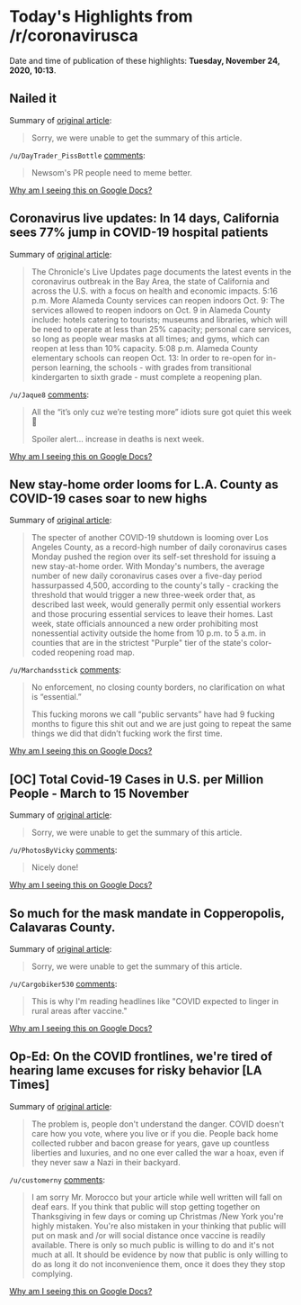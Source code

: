 # Today's Highlights from /r/coronavirusca

Date and time of publication of these highlights: **Tuesday, November 24, 2020, 10:13**.

## Nailed it

Summary of [original article](https://i.redd.it/xw9it7g6i4161.jpg):

> Sorry, we were unable to get the summary of this article.

`/u/DayTrader_PissBottle` [comments](https://www.reddit.com/r/CoronavirusCA/comments/jzz4l2/nailed_it/):

> Newsom's PR people need to meme better.

[Why am I seeing this on Google Docs?](https://docs.google.com/document/d/1Dc6We63vOXIZsc0op-Bt4abqkYjXzOigalQqFxmvvbM/edit?usp=sharing)

## Coronavirus live updates: In 14 days, California sees 77% jump in COVID-19 hospital patients

Summary of [original article](https://www.sfchronicle.com/coronavirus/article/Coronavirus-live-updates-news-bay-area-15237940.php):

> The Chronicle's Live Updates page documents the latest events in the coronavirus outbreak in the Bay Area, the state of California and across the U.S. with a focus on health and economic impacts. 5:16 p.m. More Alameda County services can reopen indoors Oct. 9: The services allowed to reopen indoors on Oct. 9 in Alameda County include: hotels catering to tourists; museums and libraries, which will be need to operate at less than 25% capacity; personal care services, so long as people wear masks at all times; and gyms, which can reopen at less than 10% capacity. 5:08 p.m. Alameda County elementary schools can reopen Oct. 13: In order to re-open for in-person learning, the schools - with grades from transitional kindergarten to sixth grade - must complete a reopening plan.

`/u/Jaque8` [comments](https://www.reddit.com/r/CoronavirusCA/comments/jzshou/coronavirus_live_updates_in_14_days_california/):

> All the “it’s only cuz we’re testing more” idiots sure got quiet this week 🤔
> 
> Spoiler alert... increase in deaths is next week.

[Why am I seeing this on Google Docs?](https://docs.google.com/document/d/1Dc6We63vOXIZsc0op-Bt4abqkYjXzOigalQqFxmvvbM/edit?usp=sharing)

## New stay-home order looms for L.A. County as COVID-19 cases soar to new highs

Summary of [original article](https://www.latimes.com/california/story/2020-11-23/coronavirus-surge-pushes-l-a-county-to-the-brink-of-new-stay-at-home-order):

> The specter of another COVID-19 shutdown is looming over Los Angeles County, as a record-high number of daily coronavirus cases Monday pushed the region over its self-set threshold for issuing a new stay-at-home order. With Monday's numbers, the average number of new daily coronavirus cases over a five-day period hassurpassed 4,500, according to the county's tally - cracking the threshold that would trigger a new three-week order that, as described last week, would generally permit only essential workers and those procuring essential services to leave their homes. Last week, state officials announced a new order prohibiting most nonessential activity outside the home from 10 p.m. to 5 a.m. in counties that are in the strictest "Purple" tier of the state's color-coded reopening road map.

`/u/Marchandsstick` [comments](https://www.reddit.com/r/CoronavirusCA/comments/k09xb2/new_stayhome_order_looms_for_la_county_as_covid19/):

> No enforcement, no closing county borders, no clarification on what is “essential.”
> 
> This fucking morons we call “public servants” have had 9 fucking months to figure this shit out and we are just going to repeat the same things we did that didn’t fucking work the first time.

[Why am I seeing this on Google Docs?](https://docs.google.com/document/d/1Dc6We63vOXIZsc0op-Bt4abqkYjXzOigalQqFxmvvbM/edit?usp=sharing)

## [OC] Total Covid-19 Cases in U.S. per Million People - March to 15 November

Summary of [original article](https://youtu.be/02Z3NZY1WkQ):

> Sorry, we were unable to get the summary of this article.

`/u/PhotosByVicky` [comments](https://www.reddit.com/r/CoronavirusCA/comments/k07df0/oc_total_covid19_cases_in_us_per_million_people/):

> Nicely done!

[Why am I seeing this on Google Docs?](https://docs.google.com/document/d/1Dc6We63vOXIZsc0op-Bt4abqkYjXzOigalQqFxmvvbM/edit?usp=sharing)

## So much for the mask mandate in Copperopolis, Calavaras County.

Summary of [original article](https://i.redd.it/zmnfseiv22161.jpg):

> Sorry, we were unable to get the summary of this article.

`/u/Cargobiker530` [comments](https://www.reddit.com/r/CoronavirusCA/comments/jzwk4v/so_much_for_the_mask_mandate_in_copperopolis/):

> This is why I'm reading headlines like "COVID expected to linger in rural areas after vaccine."

[Why am I seeing this on Google Docs?](https://docs.google.com/document/d/1Dc6We63vOXIZsc0op-Bt4abqkYjXzOigalQqFxmvvbM/edit?usp=sharing)

## Op-Ed: On the COVID frontlines, we're tired of hearing lame excuses for risky behavior [LA Times]

Summary of [original article](https://www.latimes.com/opinion/story/2020-11-23/medical-workers-angry-lame-coronavirus-excuses):

> The problem is, people don't understand the danger. COVID doesn't care how you vote, where you live or if you die. People back home collected rubber and bacon grease for years, gave up countless liberties and luxuries, and no one ever called the war a hoax, even if they never saw a Nazi in their backyard.

`/u/customerny` [comments](https://www.reddit.com/r/CoronavirusCA/comments/jztn6f/oped_on_the_covid_frontlines_were_tired_of/):

> I am sorry Mr. Morocco but your article while well written will fall on deaf ears. If you think that public will stop getting together on Thanksgiving in few days or coming up Christmas /New York you're highly mistaken. You're also mistaken in your thinking that public will put on mask and /or will social distance once vaccine is readily available. There is only so much public is willing to do and it's not much at all. It should be evidence by now that public is only willing to do as long it do not inconvenience them, once it does they they stop complying.

[Why am I seeing this on Google Docs?](https://docs.google.com/document/d/1Dc6We63vOXIZsc0op-Bt4abqkYjXzOigalQqFxmvvbM/edit?usp=sharing)

